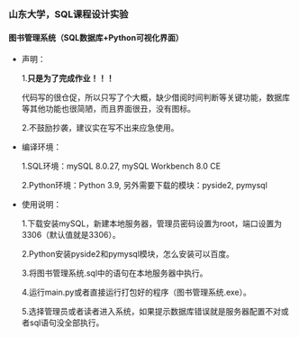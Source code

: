 ### 山东大学，SQL课程设计实验
#### 图书管理系统（SQL数据库+Python可视化界面）

+ 声明：

  1.**只是为了完成作业！！！**
  
  代码写的很仓促，所以只写了个大概，缺少借阅时间判断等关键功能，数据库等其他功能也很简陋，而且界面很丑，没有图标。

  2.不鼓励抄袭，建议实在写不出来应急使用。

+ 编译环境：

  1.SQL环境：mySQL 8.0.27, mySQL Workbench 8.0 CE

  2.Python环境：Python 3.9, 另外需要下载的模块：pyside2, pymysql

+ 使用说明：

  1.下载安装mySQL，新建本地服务器，管理员密码设置为root，端口设置为3306（默认值就是3306）。
  
  2.Python安装pyside2和pymysql模块，怎么安装可以百度。
  
  3.将图书管理系统.sql中的语句在本地服务器中执行。

  4.运行main.py或者直接运行打包好的程序（图书管理系统.exe）。

  5.选择管理员或者读者进入系统，如果提示数据库错误就是服务器配置不对或者sql语句没全部执行。
